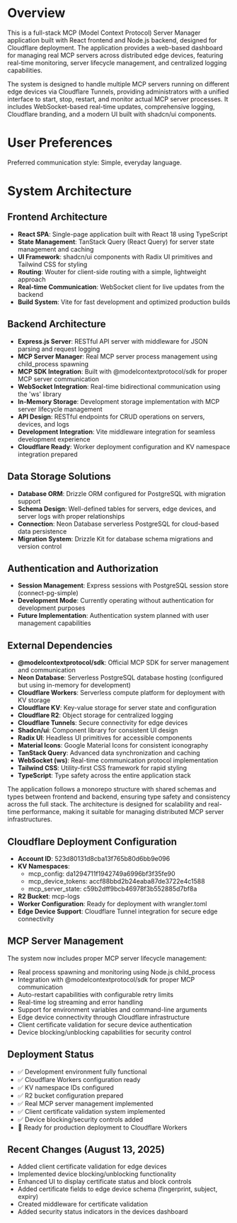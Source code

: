 # Overview

This is a full-stack MCP (Model Context Protocol) Server Manager application built with React frontend and Node.js backend, designed for Cloudflare deployment. The application provides a web-based dashboard for managing real MCP servers across distributed edge devices, featuring real-time monitoring, server lifecycle management, and centralized logging capabilities.

The system is designed to handle multiple MCP servers running on different edge devices via Cloudflare Tunnels, providing administrators with a unified interface to start, stop, restart, and monitor actual MCP server processes. It includes WebSocket-based real-time updates, comprehensive logging, Cloudflare branding, and a modern UI built with shadcn/ui components.

# User Preferences

Preferred communication style: Simple, everyday language.

# System Architecture

## Frontend Architecture
- **React SPA**: Single-page application built with React 18 using TypeScript
- **State Management**: TanStack Query (React Query) for server state management and caching
- **UI Framework**: shadcn/ui components with Radix UI primitives and Tailwind CSS for styling
- **Routing**: Wouter for client-side routing with a simple, lightweight approach
- **Real-time Communication**: WebSocket client for live updates from the backend
- **Build System**: Vite for fast development and optimized production builds

## Backend Architecture
- **Express.js Server**: RESTful API server with middleware for JSON parsing and request logging
- **MCP Server Manager**: Real MCP server process management using child_process spawning
- **MCP SDK Integration**: Built with @modelcontextprotocol/sdk for proper MCP server communication
- **WebSocket Integration**: Real-time bidirectional communication using the 'ws' library
- **In-Memory Storage**: Development storage implementation with MCP server lifecycle management
- **API Design**: RESTful endpoints for CRUD operations on servers, devices, and logs
- **Development Integration**: Vite middleware integration for seamless development experience
- **Cloudflare Ready**: Worker deployment configuration and KV namespace integration prepared

## Data Storage Solutions
- **Database ORM**: Drizzle ORM configured for PostgreSQL with migration support
- **Schema Design**: Well-defined tables for servers, edge devices, and server logs with proper relationships
- **Connection**: Neon Database serverless PostgreSQL for cloud-based data persistence
- **Migration System**: Drizzle Kit for database schema migrations and version control

## Authentication and Authorization
- **Session Management**: Express sessions with PostgreSQL session store (connect-pg-simple)
- **Development Mode**: Currently operating without authentication for development purposes
- **Future Implementation**: Authentication system planned with user management capabilities

## External Dependencies
- **@modelcontextprotocol/sdk**: Official MCP SDK for server management and communication
- **Neon Database**: Serverless PostgreSQL database hosting (configured but using in-memory for development)
- **Cloudflare Workers**: Serverless compute platform for deployment with KV storage
- **Cloudflare KV**: Key-value storage for server state and configuration
- **Cloudflare R2**: Object storage for centralized logging
- **Cloudflare Tunnels**: Secure connectivity for edge devices
- **Shadcn/ui**: Component library for consistent UI design
- **Radix UI**: Headless UI primitives for accessible components
- **Material Icons**: Google Material Icons for consistent iconography
- **TanStack Query**: Advanced data synchronization and caching
- **WebSocket (ws)**: Real-time communication protocol implementation
- **Tailwind CSS**: Utility-first CSS framework for rapid styling
- **TypeScript**: Type safety across the entire application stack

The application follows a monorepo structure with shared schemas and types between frontend and backend, ensuring type safety and consistency across the full stack. The architecture is designed for scalability and real-time performance, making it suitable for managing distributed MCP server infrastructures.

## Cloudflare Deployment Configuration
- **Account ID**: 523d80131d8cba13f765b80d6bb9e096
- **KV Namespaces**: 
  - mcp_config: da1294711f1942749a6996bf3f35fe90
  - mcp_device_tokens: accf88bbd2b24eaba87de3722e4c1588
  - mcp_server_state: c59b2dff9bcb46978f3b552885d7bf8a
- **R2 Bucket**: mcp-logs
- **Worker Configuration**: Ready for deployment with wrangler.toml
- **Edge Device Support**: Cloudflare Tunnel integration for secure edge connectivity

## MCP Server Management
The system now includes proper MCP server lifecycle management:
- Real process spawning and monitoring using Node.js child_process
- Integration with @modelcontextprotocol/sdk for proper MCP communication
- Auto-restart capabilities with configurable retry limits
- Real-time log streaming and error handling
- Support for environment variables and command-line arguments
- Edge device connectivity through Cloudflare infrastructure
- Client certificate validation for secure device authentication
- Device blocking/unblocking capabilities for security control

## Deployment Status
- ✅ Development environment fully functional
- ✅ Cloudflare Workers configuration ready
- ✅ KV namespace IDs configured
- ✅ R2 bucket configuration prepared
- ✅ Real MCP server management implemented
- ✅ Client certificate validation system implemented
- ✅ Device blocking/security controls added
- 🔄 Ready for production deployment to Cloudflare Workers

## Recent Changes (August 13, 2025)
- Added client certificate validation for edge devices
- Implemented device blocking/unblocking functionality
- Enhanced UI to display certificate status and block controls
- Added certificate fields to edge device schema (fingerprint, subject, expiry)
- Created middleware for certificate validation
- Added security status indicators in the devices dashboard